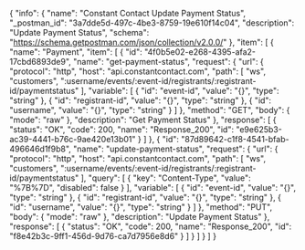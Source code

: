 {
  "info": {
    "name": "Constant Contact Update Payment Status",
    "_postman_id": "3a7dde5d-497c-4be3-8759-19e610f14c04",
    "description": "Update Payment Status",
    "schema": "https://schema.getpostman.com/json/collection/v2.0.0/"
  },
  "item": [
    {
      "name": "Payment",
      "item": [
        {
          "id": "4f0b5e02-e268-4395-afa2-17cbd6893de9",
          "name": "get-payment-status",
          "request": {
            "url": {
              "protocol": "http",
              "host": "api.constantcontact.com",
              "path": [
                "ws",
                "customers",
                ":username/events/:event-id/registrants/:registrant-id/paymentstatus"
              ],
              "variable": [
                {
                  "id": "event-id",
                  "value": "{}",
                  "type": "string"
                },
                {
                  "id": "registrant-id",
                  "value": "{}",
                  "type": "string"
                },
                {
                  "id": "username",
                  "value": "{}",
                  "type": "string"
                }
              ]
            },
            "method": "GET",
            "body": {
              "mode": "raw"
            },
            "description": "Get Payment Status"
          },
          "response": [
            {
              "status": "OK",
              "code": 200,
              "name": "Response_200",
              "id": "e9e625b3-ac39-4441-b76c-9ae420e13b01"
            }
          ]
        },
        {
          "id": "87d89642-c1f8-4541-bfab-496646d1f9b8",
          "name": "update-payment-status",
          "request": {
            "url": {
              "protocol": "http",
              "host": "api.constantcontact.com",
              "path": [
                "ws",
                "customers",
                ":username/events/:event-id/registrants/:registrant-id/paymentstatus"
              ],
              "query": [
                {
                  "key": "Content-Type",
                  "value": "%7B%7D",
                  "disabled": false
                }
              ],
              "variable": [
                {
                  "id": "event-id",
                  "value": "{}",
                  "type": "string"
                },
                {
                  "id": "registrant-id",
                  "value": "{}",
                  "type": "string"
                },
                {
                  "id": "username",
                  "value": "{}",
                  "type": "string"
                }
              ]
            },
            "method": "PUT",
            "body": {
              "mode": "raw"
            },
            "description": "Update Payment Status"
          },
          "response": [
            {
              "status": "OK",
              "code": 200,
              "name": "Response_200",
              "id": "f8e42b3c-9ff1-456d-9d76-ca7d7956e8d6"
            }
          ]
        }
      ]
    }
  ]
}